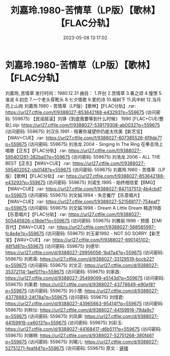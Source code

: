﻿---
title: 刘嘉玲.1980-苦情草（LP版）【歌林】【FLAC分轨】
date: 2023-05-08 13:17:02
categories: WAV车载音乐、镜像
tags: 华语中文
---
# 刘嘉玲.1980-苦情草（LP版）【歌林】【FLAC分轨】

刘嘉玲_苦情草
发行时间：1980.12.31
曲目：
1.开创
2.苦情草
3.春之颂
4.憧憬
5.谁说
6.初恋
7.一个老头穿靴头
8.七夕情歌
9.爱的诗
10.榕树下
11.风中树
12.当月亮上山岗
刘嘉玲.1980 - 苦情草（LP版）【歌林】【FLAC分轨】.rar: https://url27.ctfile.com/f/9388027-853642188-e43293?p=559675
(访问密码: 559675)
【民谣摇滚】刘铮《到底我要等到什么时候》 1990 [FLAC+CUE/整轨].zip: https://url27.ctfile.com/f/9388027-539179308-ab0032?p=559675
(访问密码: 559675)
刘汉乐.1991 - 陪著你凝望你仍是太优美【新艺宝】【WAV+CUE】.rar: https://url27.ctfile.com/f/9388027-607385526-6f9de7?p=559675
(访问密码: 559675)
刘浩龙.2004 - Singing In The Ring 在拳击场上唱歌【正东】【FLAC分轨】.rar: https://url27.ctfile.com/f/9388027-595401261-382ba0?p=559675
(访问密码: 559675)
刘浩龙.2006 - ALL THE BEST【正东】【WAV+CUE】.rar: https://url27.ctfile.com/f/9388027-595402052-cb0148?p=559675
(访问密码: 559675)
刘嘉玲.1980 - 苦情草（LP版）【歌林】【FLAC分轨】.rar: https://url27.ctfile.com/f/9388027-853642188-e43293?p=559675
(访问密码: 559675)
刘诺生.1995 - 始终相信爱【BMG】【WAV+CUE】.rar: https://url27.ctfile.com/f/9388027-847137513-4b4cbd?p=559675
(访问密码: 559675)
刘文娟.1994 - 失恋餐厅【乐意唱片】【WAV+CUE】.rar: https://url27.ctfile.com/f/9388027-521588177-754eaf?p=559675
(访问密码: 559675)
刘文娟.1998 - Dream A Little Dream 精选19首【乐意唱片】【FLAC分轨】.rar:
https://url27.ctfile.com/f/9388027-505445926-c18de1?p=559675
(访问密码: 559675)
刘雅丽.1996 - 预感【EMI百代】【WAV+CUE】.rar: https://url27.ctfile.com/f/9388027-568585997-fc4e4e?p=559675
(访问密码: 559675)
刘玉翠1992 - NOT SO SORRY【新艺宝】【WAV+CUE】.rar: https://url27.ctfile.com/f/9388027-690145102-48f1d8?p=559675
(访问密码: 559675)
刘德华: https://url27.ctfile.com/d/9388027-29956056-1bd7a4?p=559675
(访问密码: 559675)
刘若英: https://url27.ctfile.com/d/9388027-33129519-bccb22?p=559675
(访问密码: 559675)
刘文正: https://url27.ctfile.com/d/9388027-35372114-1aef01?p=559675
(访问密码: 559675)
刘家昌: https://url27.ctfile.com/d/9388027-35499099-e5143d?p=559675
(访问密码: 559675)
刘美君: https://url27.ctfile.com/d/9388027-43778649-e90e18?p=559675
(访问密码: 559675)
刘小慧: https://url27.ctfile.com/d/9388027-43778883-24f78a?p=559675
(访问密码: 559675)
刘惜君: https://url27.ctfile.com/d/9388027-43965663-95414f?p=559675
(访问密码: 559675)
刘秋仪: https://url27.ctfile.com/d/9388027-44159916-79da9c?p=559675
(访问密码: 559675)
刘凤屏: https://url27.ctfile.com/d/9388027-44159919-ce6013?p=559675
(访问密码: 559675)
刘彩玉: https://url27.ctfile.com/d/9388027-44168417-d6b511?p=559675
(访问密码: 559675)
刘锡明: https://url27.ctfile.com/d/9388027-52751268-380f46?p=559675
(访问密码: 559675)
刘珺儿: https://url27.ctfile.com/d/9388027-52751271-feaf44?p=559675
(访问密码: 559675)
原文：[链接](https://blog.sina.com.cn/s/blog_1647c7e76010311se.html)